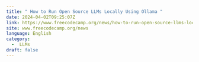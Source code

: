 ```yaml
---
title: " How to Run Open Source LLMs Locally Using Ollama "
date: 2024-04-02T09:25:07Z
link: https://www.freecodecamp.org/news/how-to-run-open-source-llms-locally-using-ollama/?utm_medium=RSS&utm_source=news.12bit.vn
site: www.freecodecamp.org/news
language: English
category:
  -  LLMs 
draft: false
---
```

